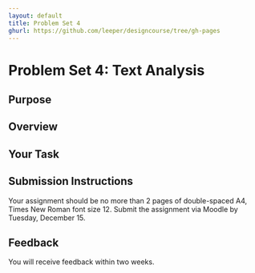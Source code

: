 ```yaml
---
layout: default
title: Problem Set 4
ghurl: https://github.com/leeper/designcourse/tree/gh-pages
---
```


# Problem Set 4: Text Analysis #

## Purpose ##

## Overview ##

## Your Task ##

## Submission Instructions ##

Your assignment should be no more than 2 pages of double-spaced A4, Times New Roman font size 12. Submit the assignment via Moodle by Tuesday, December 15.

## Feedback ##

You will receive feedback within two weeks.

